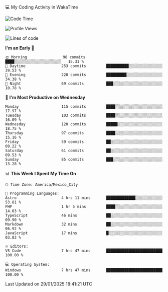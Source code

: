 💻 My Coding Activity in WakaTime
<!--START_SECTION:waka-->
![Code Time](http://img.shields.io/badge/Code%20Time-193%20hrs%2015%20mins-blue)

![Profile Views](http://img.shields.io/badge/Profile%20Views-0-blue)

![Lines of code](https://img.shields.io/badge/From%20Hello%20World%20I%27ve%20Written-1.8%20million%20lines%20of%20code-blue)

**I'm an Early 🐤** 

```text
🌞 Morning                98 commits          ████░░░░░░░░░░░░░░░░░░░░░   15.31 % 
🌆 Daytime                253 commits         ██████████░░░░░░░░░░░░░░░   39.53 % 
🌃 Evening                220 commits         █████████░░░░░░░░░░░░░░░░   34.38 % 
🌙 Night                  69 commits          ███░░░░░░░░░░░░░░░░░░░░░░   10.78 % 
```
📅 **I'm Most Productive on Wednesday** 

```text
Monday                   115 commits         ████░░░░░░░░░░░░░░░░░░░░░   17.97 % 
Tuesday                  103 commits         ████░░░░░░░░░░░░░░░░░░░░░   16.09 % 
Wednesday                120 commits         █████░░░░░░░░░░░░░░░░░░░░   18.75 % 
Thursday                 97 commits          ████░░░░░░░░░░░░░░░░░░░░░   15.16 % 
Friday                   59 commits          ██░░░░░░░░░░░░░░░░░░░░░░░   09.22 % 
Saturday                 61 commits          ██░░░░░░░░░░░░░░░░░░░░░░░   09.53 % 
Sunday                   85 commits          ███░░░░░░░░░░░░░░░░░░░░░░   13.28 % 
```


📊 **This Week I Spent My Time On** 

```text
🕑︎ Time Zone: America/Mexico_City

💬 Programming Languages: 
Astro                    4 hrs 11 mins       █████████████░░░░░░░░░░░░   53.81 % 
PHP                      1 hr 5 mins         ████░░░░░░░░░░░░░░░░░░░░░   14.03 % 
TypeScript               46 mins             ██░░░░░░░░░░░░░░░░░░░░░░░   09.90 % 
Markdown                 32 mins             ██░░░░░░░░░░░░░░░░░░░░░░░   06.92 % 
JavaScript               17 mins             █░░░░░░░░░░░░░░░░░░░░░░░░   03.83 % 

🔥 Editors: 
VS Code                  7 hrs 47 mins       █████████████████████████   100.00 % 

💻 Operating System: 
Windows                  7 hrs 47 mins       █████████████████████████   100.00 % 
```


 Last Updated on 29/01/2025 18:41:21 UTC
<!--END_SECTION:waka-->

